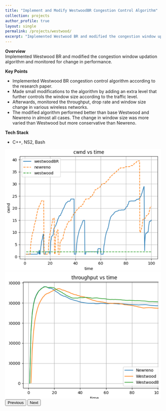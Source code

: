 ```yaml
---
title: "Implement and Modify WestwoodBR Congestion Control Algorithm"
collection: projects
author_profile: true
layout: single
permalink: /projects/westwood/
excerpt: "Implemented Westwood BR and modified the congestion window updation algorithm and monitored for change in performance"
---
```

**Overview**  
Implemented Westwood BR and modified the congestion window updation algorithm and monitored for change in performance.

**Key Points**

- Implemented Westwood BR congestion control algorithm according to the research paper.
- Made small modifications to the algorithm by adding an extra level that further controls the window size according
  to the traffic level.
- Afterwards, monitored the throughput, drop rate and window size change in various wireless networks.
- The modified algorithm performed better than base Westwood and Newreno in almost all cases. The change in
  window size was more varied than Westwood but more conservative than Newreno.

**Tech Stack**

- C++, NS2, Bash

<div id="mklogaCarousel" class="carousel slide" data-bs-ride="carousel">
  <div class="carousel-inner rounded-2 shadow">
    <div class="carousel-item active">
      <img src="/images/projects/westwood/screenshot_1.png" class="d-block w-100" alt="Westwood output Layout 1">
    </div>
    <div class="carousel-item">
      <img src="/images/projects/westwood/screenshot_2.png" class="d-block w-100" alt="westwood output Layout 2">
    </div>
  </div>

<button class="carousel-control-prev" type="button" data-bs-target="#mklogaCarousel" data-bs-slide="prev">
    <span class="carousel-control-prev-icon" aria-hidden="true"></span>
    <span class="visually-hidden">Previous</span>
  </button>
  <button class="carousel-control-next" type="button" data-bs-target="#mklogaCarousel" data-bs-slide="next">
    <span class="carousel-control-next-icon" aria-hidden="true"></span>
    <span class="visually-hidden">Next</span>
  </button>
</div>
